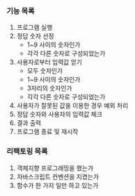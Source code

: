 ### 기능 목록

1. 프로그램 실행
2. 정답 숫자 선정
    - 1~9 사이의 숫자인가
    - 각각 다른 숫자로 구성되었는가
3. 사용자로부터 입력값 얻기
    - 모두 숫자인가
    - 1~9 사이의 숫자인가
    - 3자리의 숫자인가
    - 각각 다른 숫자로 구성되었는가
4. 사용자가 잘못된 값을 이용한 경우 예외 처리
5. 정답 숫자와 사용자의 입력값 체크
6. 결과 출력
7. 프로그램 종료 및 재시작

### 리팩토링 목록

1. 객체지향 프로그래밍을 했는가
2. 자바스크립트 컨벤션을 지켰는가
3. 함수가 한 가지 일만 하고 있는가